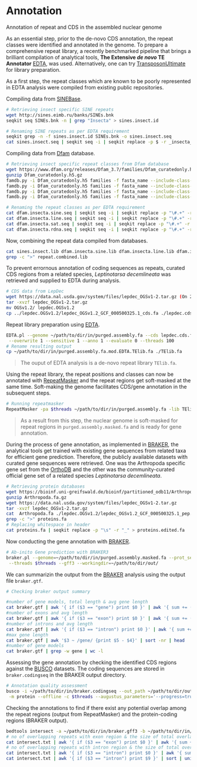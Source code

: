 # Annotation
Annotation of repeat and CDS in the assembled nuclear genome

As an essential step, prior to the de-novo CDS annotation, the repeat classes were identified and annotated in the genome. To prepare a comprehensive repeat library, a recently benchmarked pipeline that brings a brilliant compilation of analytical tools, **The Extensive *de novo* TE Annotator** [EDTA](https://github.com/oushujun/EDTA), was used. Alternatively, one can try [TransposonUltimate](https://github.com/DerKevinRiehl/TransposonUltimate) for library preparation.

As a first step, the repeat classes which are known to be poorly represented in EDTA analysis were compiled from existing public repositories.

Compiling data from [SINEBase](https://sines.eimb.ru/).
```bash
# Retrieving insect specific SINE repeats
wget http://sines.eimb.ru/banks/SINEs.bnk
seqkit seq SINEs.bnk -n | grep "Insecta" > sines.insect.id

# Renaming SINE repeats as per EDTA requirement
seqkit grep -n -f sines.insect.id SINEs.bnk -o sines.insect.seq
cat sines.insect.seq | seqkit seq -i | seqkit replace -p $ -r _insecta_sinebase#SINE/Unknown > sines.insect.lib
```
Compiling data from [Dfam](https://www.dfam.org/home) database.
```bash
# Retrieving insect specific repeat classes from Dfam database
wget https://www.dfam.org/releases/Dfam_3.7/families/Dfam_curatedonly.h5.gz
gunzip Dfam_curatedonly.h5.gz
famdb.py -i Dfam_curatedonly.h5 families -f fasta_name --include-class-in-name -d --class SINE 'Insecta' > dfam.insecta.sine.seq
famdb.py -i Dfam_curatedonly.h5 families -f fasta_name --include-class-in-name -d --class LINE 'Insecta' > dfam.insecta.line.seq
famdb.py -i Dfam_curatedonly.h5 families -f fasta_name --include-class-in-name -d --class Satellite 'Insecta' > dfam.insecta.sat.seq
famdb.py -i Dfam_curatedonly.h5 families -f fasta_name --include-class-in-name -d --class rRNA 'Insecta' > dfam.insecta.rdna.seq

# Renaming the repeat classes as per EDTA requirement
cat dfam.insecta.sine.seq | seqkit seq -i | seqkit replace -p "\#.+" -r "_insecta_dfam#SINE/Unknown" > dfam.insecta.sine.lib
cat dfam.insecta.line.seq | seqkit seq -i | seqkit replace -p "\#.+" -r "_insecta_dfam#LINE/Unknown" > dfam.insecta.line.lib
cat dfam.insecta.sat.seq | seqkit seq -i | seqkit replace -p "\#.+" -r "_insecta_dfam#Satellite/Satellite" > dfam.insecta.sat.lib
cat dfam.insecta.rdna.seq | seqkit seq -i | seqkit replace -p "\#.+" -r "_insecta_dfam#rDNA/5S" > dfam.insecta.rdna.lib
```
Now, combining the repeat data compiled from databases.
```bash
cat sines.insect.lib dfam.insecta.sine.lib dfam.insecta.line.lib dfam.insecta.sat.lib dfam.insecta.rdna.lib > repeat.combined.lib
grep -c ">" repeat.combined.lib
```
To prevent errornous annotation of coding sequences as repeats, curated CDS regions from a related species, *Leptinotarsa decemlineata* was retrieved and supplied to EDTA during analysis.
```bash
# CDS data from LepDec
wget https://data.nal.usda.gov/system/files/lepdec_OGSv1-2.tar.gz (On 2023-07-19)
tar -xvzf lepdec_OGSv1-2.tar.gz
mv OGSv1.2/ lepdec.OGSv1.2
cp ../lepdec.OGSv1.2/lepdec_OGSv1.2_GCF_000500325.1_cds.fa ./lepdec.cds.fa
```
Repeat library preparation using [EDTA](https://github.com/oushujun/EDTA).
```bash
EDTA.pl --genome ~/path/to/dir/in/purged.assembly.fa --cds lepdec.cds.fa --curatedlib repeat.combined.lib \
 --overwrite 1 --sensitive 1 --anno 1 --evaluate 0 --threads 100
# Rename resulting output
cp ~/path/to/dir/in/purged.assembly.fa.mod.EDTA.TElib.fa ./TElib.fa
```
> The ouput of EDTA analysis is a de-novo repeat library ```TElib.fa```.

Using the repeat library, the repeat positions and classes can now be annotated with [RepeatMasker](https://github.com/rmhubley/RepeatMasker) and the repeat regions get soft-masked at the same time. Soft-making the genome facilitates CDS/gene annotation in the subsequent steps.
```bash
# Running repeatmasker
RepeatMasker -pa $threads ~/path/to/dir/in/purged.assembly.fa -lib TElib.fa -gff -xsmall
```
> As a result from this step, the nuclear genome is soft-masked for repeat regions in ```purged.assembly.masked.fa``` and is ready for gene annotation.

During the process of gene annotation, as implemented in [BRAKER](https://github.com/Gaius-Augustus/BRAKER), the analytical tools get trained with existing gene sequences from related taxa for efficient
gene prediction. Therefore, the publicly available datasets with curated gene sequences were retrieved. One was the Arthropoda specific gene set from the [OrthoDB](https://www.orthodb.org/) and the other 
was the community-curated official gene set of a related species *Leptinotarsa decemlineata*.
```bash
# Retrieving protein databases
wget https://bioinf.uni-greifswald.de/bioinf/partitioned_odb11/Arthropoda.fa.gz
gunzip Arthropoda.fa.gz
wget https://data.nal.usda.gov/system/files/lepdec_OGSv1-2.tar.gz
tar -xvzf lepdec_OGSv1-2.tar.gz
cat  Arthropoda.fa ./lepdec.OGSv1.2/lepdec_OGSv1.2_GCF_000500325.1_pep.fa > proteins.fa
grep -c ">" proteins.fa
# Replacing whitespace in header
cat proteins.fa | seqkit replace -p "\s" -r "_" > proteins.edited.fa
```
Now conducting the gene annotation with [BRAKER](https://github.com/Gaius-Augustus/BRAKER).
```bash
# Ab-inito Gene prediction with BRAKER3
braker.pl --genome=~/path/to/dir/in/purged.assembly.masked.fa --prot_seq=~/path/to/dir/in/proteins.edited.fa \
 --threads $threads --gff3 --workingdir=~/path/to/dir/out/
```
We can summarizin the output from the [BRAKER](https://github.com/Gaius-Augustus/BRAKER) analysis using the output file ```braker.gtf```.
```bash
# Checking braker output summary

#number of gene models, total length & avg gene length
cat braker.gtf | awk '{ if ($3 == "gene") print $0 }' | awk '{ sum += ($5 - $4) } END { print NR, sum, sum / NR }'
#number of exons and avg length
cat braker.gtf | awk '{ if ($3 == "exon") print $0 }' | awk '{ sum += ($5 - $4) } END { print NR, sum, sum / NR }'
#number of introns and avg length
cat braker.gtf | awk '{ if ($3 == "intron") print $0 }' | awk '{ sum += ($5 - $4) } END { print NR, sum, sum / NR }'
#max gene length
cat braker.gtf | awk '$3 ~ /gene/ {print $5 - $4}' | sort -nr | head
#number of gene models
cat braker.gtf | grep -w gene | wc -l
```
Assessing the gene annotation by checking the identified CDS regions against the [BUSCO](https://busco.ezlab.org/) datasets. The coding sequences are stored in ```braker.codingseq``` in the BRAKER output directory.
```bash
# Annotation quality assessment
busco -i ~/path/to/dir/in/braker.codingseq --out_path ~/path/to/dir/out -o $prefix -l ~/path/to/dir/out/$busco.db \
 -m protein --offline -c $threads --augustus_parameters='--progress=true' --download_path ./busco_downloads
```
Checking the annotations to find if there exist any potential overlap among the repeat regions (output from RepeatMasker) and the protein-coding regions (BRAKER output).
```bash
bedtools intersect -a ~/path/to/dir/in/braker.gff3 -b ~/path/to/dir/in/purged.assembly.fa.out.gff -wo > intersect.txt
# no of overlapping repeats with exon region & the size of total overlap
cat intersect.txt | awk '{ if ($3 == "exon") print $0 }' | awk '{ sum += ($22) } END { print NR, sum}'
# no of overlapping repeats with intron region & the size of total overlap
cat intersect.txt | awk '{ if ($3 == "intron") print $0 }' | awk '{ sum += ($22) } END { print NR, sum}'
cat intersect.txt | awk '{ if ($3 == "intron") print $9 }' | sort | uniq
```

